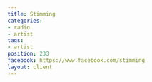 ```yaml
---
title: Stimming
categories:
- radio
- artist
tags:
- artist
position: 233
facebook: https://www.facebook.com/stimming
layout: client
---
```


